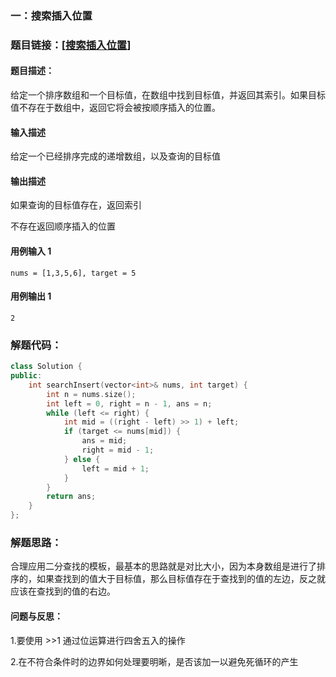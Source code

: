 ### 一：搜索插入位置



### 题目链接：[[搜索插入位置](https://leetcode.cn/problems/search-insert-position/)]



#### 题目描述：

给定一个排序数组和一个目标值，在数组中找到目标值，并返回其索引。如果目标值不存在于数组中，返回它将会被按顺序插入的位置。

#### 输入描述

给定一个已经排序完成的递增数组，以及查询的目标值

#### 输出描述

如果查询的目标值存在，返回索引

不存在返回顺序插入的位置

#### 用例输入 1



```
nums = [1,3,5,6], target = 5
```

#### 用例输出 1



```
2
```

### 解题代码：



```cpp
class Solution {
public:
    int searchInsert(vector<int>& nums, int target) {
        int n = nums.size();
        int left = 0, right = n - 1, ans = n;
        while (left <= right) {
            int mid = ((right - left) >> 1) + left;
            if (target <= nums[mid]) {
                ans = mid;
                right = mid - 1;
            } else {
                left = mid + 1;
            }
        }
        return ans;
    }
};
```



### 解题思路：

合理应用二分查找的模板，最基本的思路就是对比大小，因为本身数组是进行了排序的，如果查找到的值大于目标值，那么目标值存在于查找到的值的左边，反之就应该在查找到的值的右边。

#### 问题与反思：

1.要使用 >>1 通过位运算进行四舍五入的操作

2.在不符合条件时的边界如何处理要明晰，是否该加一以避免死循环的产生

